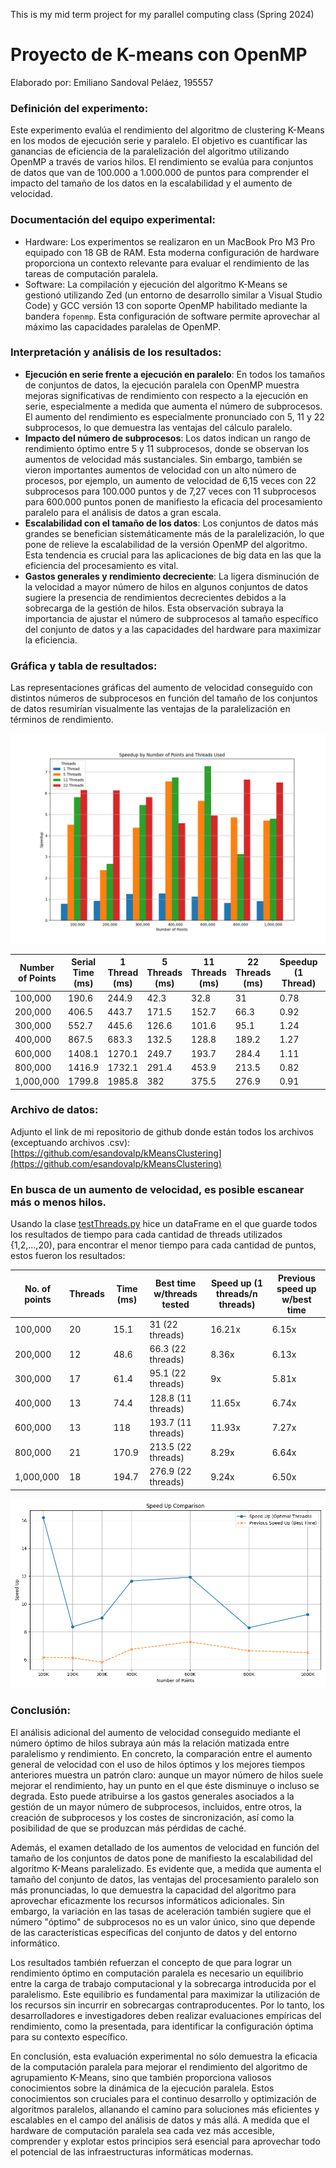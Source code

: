 This is my mid term project for my parallel computing class (Spring 2024)

# Proyecto de K-means con OpenMP

Elaborado por: Emiliano Sandoval Peláez, 195557

### Definición del experimento:

Este experimento evalúa el rendimiento del algoritmo de clustering K-Means en los modos de ejecución serie y paralelo. El objetivo es cuantificar las ganancias de eficiencia de la paralelización del algoritmo utilizando OpenMP a través de varios hilos. El rendimiento se evalúa para conjuntos de datos que van de 100.000 a 1.000.000 de puntos para comprender el impacto del tamaño de los datos en la escalabilidad y el aumento de velocidad.

### Documentación del equipo experimental:

- Hardware: Los experimentos se realizaron en un MacBook Pro M3 Pro equipado con 18 GB de RAM. Esta moderna configuración de hardware proporciona un contexto relevante para evaluar el rendimiento de las tareas de computación paralela.
- Software: La compilación y ejecución del algoritmo K-Means se gestionó utilizando Zed (un entorno de desarrollo similar a Visual Studio Code) y GCC versión 13 con soporte OpenMP habilitado mediante la bandera `fopenmp`. Esta configuración de software permite aprovechar al máximo las capacidades paralelas de OpenMP.

### Interpretación y análisis de los resultados:

- **Ejecución en serie frente a ejecución en paralelo**: En todos los tamaños de conjuntos de datos, la ejecución paralela con OpenMP muestra mejoras significativas de rendimiento con respecto a la ejecución en serie, especialmente a medida que aumenta el número de subprocesos. El aumento del rendimiento es especialmente pronunciado con 5, 11 y 22 subprocesos, lo que demuestra las ventajas del cálculo paralelo.
- **Impacto del número de subprocesos**: Los datos indican un rango de rendimiento óptimo entre 5 y 11 subprocesos, donde se observan los aumentos de velocidad más sustanciales. Sin embargo, también se vieron importantes aumentos de velocidad con un alto número de procesos, por ejemplo, un aumento de velocidad de 6,15 veces con 22 subprocesos para 100.000 puntos y de 7,27 veces con 11 subprocesos para 600.000 puntos ponen de manifiesto la eficacia del procesamiento paralelo para el análisis de datos a gran escala.
- **Escalabilidad con el tamaño de los datos**: Los conjuntos de datos más grandes se benefician sistemáticamente más de la paralelización, lo que pone de relieve la escalabilidad de la versión OpenMP del algoritmo. Esta tendencia es crucial para las aplicaciones de big data en las que la eficiencia del procesamiento es vital.
- **Gastos generales y rendimiento decreciente**: La ligera disminución de la velocidad a mayor número de hilos en algunos conjuntos de datos sugiere la presencia de rendimientos decrecientes debidos a la sobrecarga de la gestión de hilos. Esta observación subraya la importancia de ajustar el número de subprocesos al tamaño específico del conjunto de datos y a las capacidades del hardware para maximizar la eficiencia.

### Gráfica y tabla de resultados:

Las representaciones gráficas del aumento de velocidad conseguido con distintos números de subprocesos en función del tamaño de los conjuntos de datos resumirían visualmente las ventajas de la paralelización en términos de rendimiento. 

![Untitled](resultados/Proyecto%20de%20K-means%20con%20OpenMP%2086bff2474da54afca7d4367ffaa7418f/Untitled.png)

| Number of Points | Serial Time (ms) | 1 Thread (ms) | 5 Threads (ms) | 11 Threads (ms) | 22 Threads (ms) | Speedup (1 Thread) | Speedup (5 Threads) | Speedup (11 Threads) | Speedup (22 Threads) |
| --- | --- | --- | --- | --- | --- | --- | --- | --- | --- |
| 100,000 | 190.6 | 244.9 | 42.3 | 32.8 | 31 | 0.78 | 4.51 | 5.81 | 6.15 |
| 200,000 | 406.5 | 443.7 | 171.5 | 152.7 | 66.3 | 0.92 | 2.37 | 2.66 | 6.13 |
| 300,000 | 552.7 | 445.6 | 126.6 | 101.6 | 95.1 | 1.24 | 4.37 | 5.44 | 5.81 |
| 400,000 | 867.5 | 683.3 | 132.5 | 128.8 | 189.2 | 1.27 | 6.55 | 6.74 | 4.59 |
| 600,000 | 1408.1 | 1270.1 | 249.7 | 193.7 | 284.4 | 1.11 | 5.64 | 7.27 | 4.95 |
| 800,000 | 1416.9 | 1732.1 | 291.4 | 453.9 | 213.5 | 0.82 | 4.86 | 3.12 | 6.64 |
| 1,000,000 | 1799.8 | 1985.8 | 382 | 375.5 | 276.9 | 0.91 | 4.71 | 4.79 | 6.50 |

### Archivo de datos:

Adjunto el link de mi repositorio de github donde están todos los archivos (exceptuando archivos .csv): [https://github.com/esandovalp/kMeansClustering](https://github.com/esandovalp/kMeansClustering)

### En busca de un aumento de velocidad, es posible escanear más o menos hilos.

Usando la clase [testThreads.py](http://testThreads.py) hice un dataFrame en el que guarde todos los resultados de tiempo para cada cantidad de threads utilizados {1,2,…,20), para encontrar el menor tiempo para cada cantidad de puntos, estos fueron los resultados:

| No. of points | Threads | Time (ms) | Best time w/threads tested | Speed up (1 threads/n threads) | Previous speed up w/best time |
| --- | --- | --- | --- | --- | --- |
| 100,000 | 20 | 15.1 | 31 (22 threads) | 16.21x | 6.15x |
| 200,000 | 12 | 48.6 | 66.3 (22 threads) | 8.36x | 6.13x |
| 300,000 | 17 | 61.4 | 95.1 (22 threads) | 9x | 5.81x |
| 400,000 | 13 | 74.4 | 128.8 (11 threads) | 11.65x | 6.74x |
| 600,000 | 13 | 118 | 193.7 (11 threads) | 11.93x | 7.27x |
| 800,000 | 21 | 170.9 | 213.5 (22 threads) | 8.29x | 6.64x |
| 1,000,000 | 18 | 194.7 | 276.9 (22 threads) | 9.24x | 6.50x |

![Untitled](resultados/Proyecto%20de%20K-means%20con%20OpenMP%2086bff2474da54afca7d4367ffaa7418f/Untitled%201.png)

### Conclusión:

El análisis adicional del aumento de velocidad conseguido mediante el número óptimo de hilos subraya aún más la relación matizada entre paralelismo y rendimiento. En concreto, la comparación entre el aumento general de velocidad con el uso de hilos óptimos y los mejores tiempos anteriores muestra un patrón claro: aunque un mayor número de hilos suele mejorar el rendimiento, hay un punto en el que éste disminuye o incluso se degrada. Esto puede atribuirse a los gastos generales asociados a la gestión de un mayor número de subprocesos, incluidos, entre otros, la creación de subprocesos y los costes de sincronización, así como la posibilidad de que se produzcan más pérdidas de caché.

Además, el examen detallado de los aumentos de velocidad en función del tamaño de los conjuntos de datos pone de manifiesto la escalabilidad del algoritmo K-Means paralelizado. Es evidente que, a medida que aumenta el tamaño del conjunto de datos, las ventajas del procesamiento paralelo son más pronunciadas, lo que demuestra la capacidad del algoritmo para aprovechar eficazmente los recursos informáticos adicionales. Sin embargo, la variación en las tasas de aceleración también sugiere que el número "óptimo" de subprocesos no es un valor único, sino que depende de las características específicas del conjunto de datos y del entorno informático.

Los resultados también refuerzan el concepto de que para lograr un rendimiento óptimo en computación paralela es necesario un equilibrio entre la carga de trabajo computacional y la sobrecarga introducida por el paralelismo. Este equilibrio es fundamental para maximizar la utilización de los recursos sin incurrir en sobrecargas contraproducentes. Por lo tanto, los desarrolladores e investigadores deben realizar evaluaciones empíricas del rendimiento, como la presentada, para identificar la configuración óptima para su contexto específico.

En conclusión, esta evaluación experimental no sólo demuestra la eficacia de la computación paralela para mejorar el rendimiento del algoritmo de agrupamiento K-Means, sino que también proporciona valiosos conocimientos sobre la dinámica de la ejecución paralela. Estos conocimientos son cruciales para el continuo desarrollo y optimización de algoritmos paralelos, allanando el camino para soluciones más eficientes y escalables en el campo del análisis de datos y más allá. A medida que el hardware de computación paralela sea cada vez más accesible, comprender y explotar estos principios será esencial para aprovechar todo el potencial de las infraestructuras informáticas modernas.

